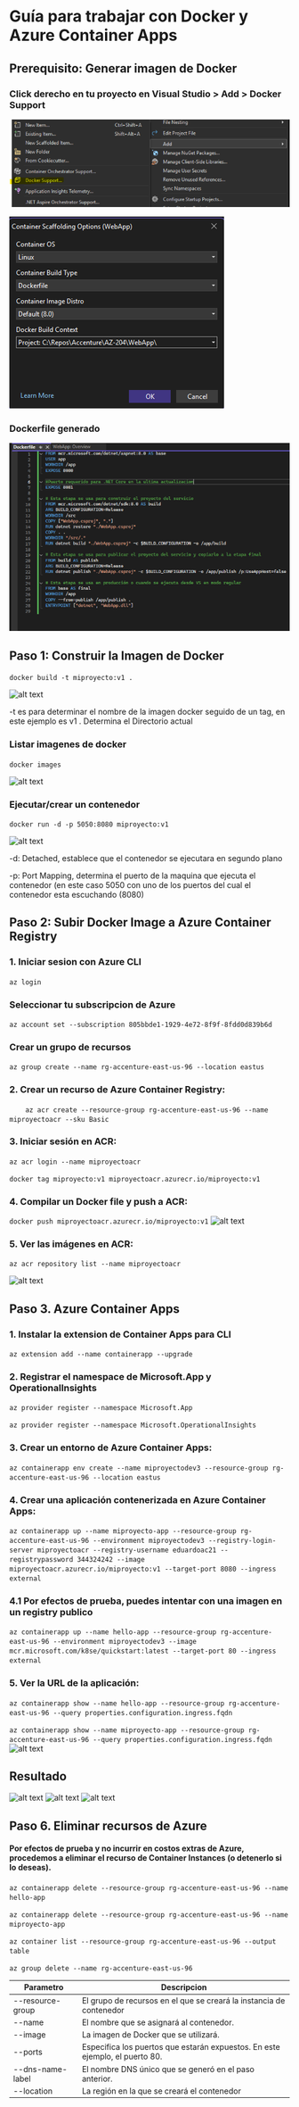 # Guía para trabajar con Docker y Azure Container Apps
## Prerequisito: Generar imagen de Docker

### Click derecho en tu proyecto en Visual Studio > Add > Docker Support
![alt text](https://raw.githubusercontent.com/eduardoac96/AZ204/main/images/image-2.png)

![alt text](https://raw.githubusercontent.com/eduardoac96/AZ204/main/images/image-8.png)
### Dockerfile generado
![alt text](https://raw.githubusercontent.com/eduardoac96/AZ204/main/images/image-15.png)


## Paso 1: Construir la Imagen de Docker

```docker build -t miproyecto:v1 .```

![alt text](https://raw.githubusercontent.com/eduardoac96/AZ204/main/images/image-4.png)

-t es para determinar el nombre de la imagen docker seguido de un tag, en este ejemplo es v1
 .  Determina el Directorio actual

### Listar imagenes de docker

```docker images```

![alt text](https://raw.githubusercontent.com/eduardoac96/AZ204/main/images/image-11.png)

### Ejecutar/crear un contenedor
```docker run -d -p 5050:8080 miproyecto:v1```

![alt text](https://raw.githubusercontent.com/eduardoac96/AZ204/main/images/image-17.png)

-d: Detached, establece que el contenedor se ejecutara en segundo plano

-p: Port Mapping, determina el puerto de la maquina que ejecuta el contenedor (en este caso 5050 con uno de los puertos del cual el contenedor esta escuchando (8080)


## Paso 2: Subir Docker Image a Azure Container Registry

### 1. Iniciar sesion con Azure CLI 
```az login```

### Seleccionar tu subscripcion de Azure
```az account set --subscription 805bbde1-1929-4e72-8f9f-8fdd0d839b6d```

### Crear un grupo de recursos
```az group create --name rg-accenture-east-us-96 --location eastus```


### 2. Crear un recurso de Azure Container Registry:
```    az acr create --resource-group rg-accenture-east-us-96 --name miproyectoacr --sku Basic```

### 3. Iniciar sesión en ACR:

```az acr login --name miproyectoacr```

```docker tag miproyecto:v1 miproyectoacr.azurecr.io/miproyecto:v1```



### 4. Compilar un Docker file y push a ACR:
```docker push miproyectoacr.azurecr.io/miproyecto:v1```
![alt text](https://raw.githubusercontent.com/eduardoac96/AZ204/main/images/image-20.png)
### 5. Ver las imágenes en ACR:
```az acr repository list --name miproyectoacr```

![alt text](https://raw.githubusercontent.com/eduardoac96/AZ204/main/images/image-21.png)

## Paso 3. Azure Container Apps
### 1. Instalar la extension de Container Apps para CLI

```az extension add --name containerapp --upgrade```

### 2. Registrar el namespace de Microsoft.App y OperationalInsights

```az provider register --namespace Microsoft.App```

```az provider register --namespace Microsoft.OperationalInsights```

### 3. Crear un entorno de Azure Container Apps:
```az containerapp env create --name miproyectodev3 --resource-group rg-accenture-east-us-96 --location eastus```

### 4. Crear una aplicación contenerizada en Azure Container Apps:
```az containerapp up --name miproyecto-app --resource-group rg-accenture-east-us-96 --environment miproyectodev3 --registry-login-server miproyectoacr --registry-username eduardoac21 --registrypassword 344324242 --image miproyectoacr.azurecr.io/miproyecto:v1 --target-port 8080 --ingress external```

### 4.1 Por efectos de prueba, puedes intentar con una imagen en un registry publico
```az containerapp up --name hello-app --resource-group rg-accenture-east-us-96 --environment miproyectodev3 --image mcr.microsoft.com/k8se/quickstart:latest --target-port 80 --ingress external```

### 5. Ver la URL de la aplicación:
```az containerapp show --name hello-app --resource-group rg-accenture-east-us-96 --query properties.configuration.ingress.fqdn```

```az containerapp show --name miproyecto-app --resource-group rg-accenture-east-us-96 --query properties.configuration.ingress.fqdn```
 ![alt text](https://raw.githubusercontent.com/eduardoac96/AZ204/main/images/image-23.png) 

## Resultado
![alt text](https://raw.githubusercontent.com/eduardoac96/AZ204/main/images/image-24.png)
![alt text](https://raw.githubusercontent.com/eduardoac96/AZ204/main/images/image-25.png)
![alt text](https://raw.githubusercontent.com/eduardoac96/AZ204/main/images/image-26.png)

## Paso 6. Eliminar recursos de Azure
#### Por efectos de prueba y no incurrir en costos extras de Azure, procedemos a eliminar el recurso de Container Instances (o detenerlo si lo deseas).

```az containerapp delete --resource-group rg-accenture-east-us-96 --name hello-app```

```az containerapp delete --resource-group rg-accenture-east-us-96 --name miproyecto-app```

```az container list --resource-group rg-accenture-east-us-96 --output table```

```az group delete --name rg-accenture-east-us-96```


| Parametro| Descripcion |
| -------- | -------- | 
| --resource-group | El grupo de recursos en el que se creará la instancia de contenedor|
| --name  | El nombre que se asignará al contenedor.|
| --image  | La imagen de Docker que se utilizará. |
| --ports  |Especifica los puertos que estarán expuestos. En este ejemplo, el puerto 80.|
| --dns-name-label  | El nombre DNS único que se generó en el paso anterior.|
| --location | La región en la que se creará el contenedor|